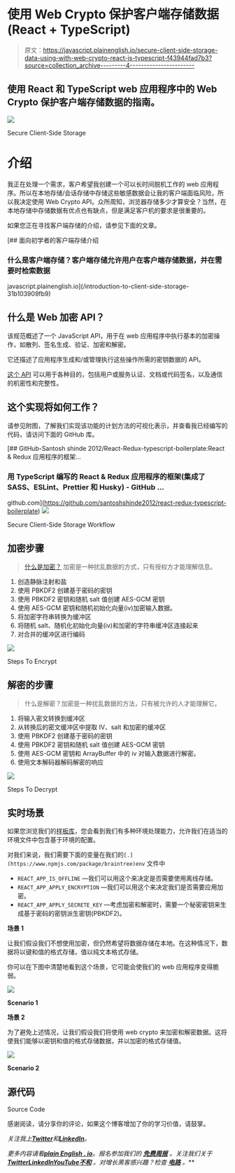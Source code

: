 # 使用 Web Crypto 保护客户端存储数据(React + TypeScript)

> 原文：<https://javascript.plainenglish.io/secure-client-side-storage-data-using-with-web-crypto-react-js-typescript-f43944fad7b3?source=collection_archive---------4----------------------->

## 使用 React 和 TypeScript web 应用程序中的 Web Crypto 保护客户端存储数据的指南。

![](img/41f9b53353df20e6d404f9d54c6bd8f8.png)

Secure Client-Side Storage

# 介绍

我正在处理一个需求，客户希望我创建一个可以长时间脱机工作的 web 应用程序。所以在本地存储/会话存储中存储这些敏感数据会让我的客户端面临风险，所以我决定使用 Web Crypto API。众所周知，浏览器存储多少才算安全？当然，在本地存储中存储数据有优点也有缺点，但是满足客户机的要求是很重要的。

如果您正在寻找客户端存储的介绍，请参见下面的文章。

[](/introduction-to-client-side-storage-31b103909fb9) [## 面向初学者的客户端存储介绍

### 什么是客户端存储？客户端存储允许用户在客户端存储数据，并在需要时检索数据

javascript.plainenglish.io](/introduction-to-client-side-storage-31b103909fb9) 

## 什么是 Web 加密 API？

该规范概述了一个 JavaScript API，用于在 web 应用程序中执行基本的加密操作，如散列、签名生成、验证、加密和解密。

它还描述了应用程序生成和/或管理执行这些操作所需的密钥数据的 API。

[这个 API](https://www.w3.org/TR/WebCryptoAPI/) 可以用于各种目的，包括用户或服务认证、文档或代码签名，以及通信的机密性和完整性。

## **这个实现将如何工作？**

请参见附图，了解我们实现该功能的计划方法的可视化表示，并查看我已经编写的代码，请访问下面的 GitHub 库。

[](https://github.com/santoshshinde2012/react-redux-typescript-boilerplate) [## GitHub-Santosh shinde 2012/React-Redux-typescript-boilerplate:React & Redux 应用程序的框架…

### 用 TypeScript 编写的 React & Redux 应用程序的框架(集成了 SASS、ESLint、Prettier 和 Husky) - GitHub …

github.com](https://github.com/santoshshinde2012/react-redux-typescript-boilerplate) ![](img/37b11ef02e64fc6d9f9199d258170c1f.png)

Secure Client-Side Storage Workflow

## 加密步骤

> [什么是加密？](https://www.cloudflare.com/learning/ssl/what-is-encryption/)
> 加密是一种扰乱数据的方式，只有授权方才能理解信息。

1.  创造静脉注射和盐
2.  使用 PBKDF2 创建基于密码的密钥
3.  使用 PBKDF2 密钥和随机 salt 值创建 AES-GCM 密钥
4.  使用 AES-GCM 密钥和随机初始化向量(iv)加密输入数据。
5.  将加密字符串转换为缓冲区
6.  将随机 salt、随机化初始化向量(iv)和加密的字符串缓冲区连接起来
7.  对合并的缓冲区进行编码

![](img/084de7071e19ceea24881c623a5db6c7.png)

Steps To Encrypt

## 解密的步骤

> 什么是解密？加密是一种扰乱数据的方法，只有被允许的人才能理解它。

1.  将输入密文转换到缓冲区
2.  从转换后的密文缓冲区中提取 IV、salt 和加密的缓冲区
3.  使用 PBKDF2 创建基于密码的密钥
4.  使用 PBKDF2 密钥和随机 salt 值创建 AES-GCM 密钥
5.  使用 AES-GCM 密钥和 ArrayBuffer 中的 iv 对输入数据进行解密。
6.  使用文本解码器解码解密的响应

![](img/e8f4c176d5f9fbd3c4187e7fc4d59639.png)

Steps To Decrypt

## 实时场景

如果您浏览我们的[样板库](https://github.com/santoshshinde2012/react-redux-typescript-boilerplate)，您会看到我们有多种环境处理能力，允许我们在适当的环境文件中包含基于环境的配置。

对我们来说，我们需要下面的变量在我们的`[.](https://www.npmjs.com/package/braintree)env` 文件中

*   `REACT_APP_IS_OFFLINE` —我们可以用这个来决定是否需要使用离线存储。
*   `REACT_APP_APPLY_ENCRYPTION` —我们可以用这个来决定我们是否需要应用加密。
*   `REACT_APP_APPLY_SECRETE_KEY` —考虑加密和解密时，需要一个秘密密钥来生成基于密码的密钥派生密钥(PBKDF2)。

**场景 1**

让我们假设我们不想使用加密，但仍然希望将数据存储在本地。在这种情况下，数据将以键和值的格式存储，值以纯文本格式存储。

你可以在下图中清楚地看到这个场景，它可能会使我们的 web 应用程序变得脆弱。

![](img/d8ff6aa68b84034baa4a025ea03d268d.png)

**Scenario 1**

**场景 2**

为了避免上述情况，让我们假设我们将使用 web crypto 来加密和解密数据。这将使我们能够以密钥和值的格式存储数据，并以加密的格式存储值。

![](img/2aa797bd799ead8690a597311a93276b.png)

**Scenario 2**

## 源代码

Source Code

感谢阅读，请分享你的评论，如果这个博客增加了你的学习价值，请鼓掌。

*关注我上*[***Twitter***](https://twitter.com/shindesan2012)*和*[***LinkedIn***](https://www.linkedin.com/in/shindesantosh/)*。*

*更多内容请看*[***plain English . io***](https://plainenglish.io/)*。报名参加我们的* [***免费周报***](http://newsletter.plainenglish.io/) *。关注我们关于*[***Twitter***](https://twitter.com/inPlainEngHQ)[***LinkedIn***](https://www.linkedin.com/company/inplainenglish/)*[***YouTube***](https://www.youtube.com/channel/UCtipWUghju290NWcn8jhyAw)*[***不和***](https://discord.gg/GtDtUAvyhW) *。对增长黑客感兴趣？检查* [***电路***](https://circuit.ooo/) *。***